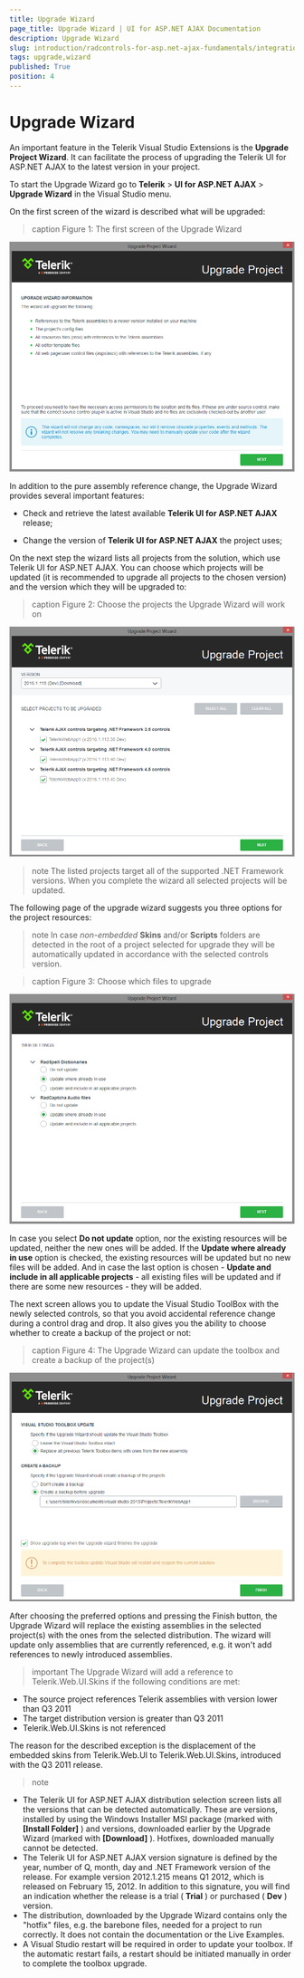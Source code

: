 ```yaml
---
title: Upgrade Wizard
page_title: Upgrade Wizard | UI for ASP.NET AJAX Documentation
description: Upgrade Wizard
slug: introduction/radcontrols-for-asp.net-ajax-fundamentals/integration-with-visual-studio/visual-studio-extensions/upgrade-wizard
tags: upgrade,wizard
published: True
position: 4
---
```


# Upgrade Wizard

An important feature in the Telerik Visual Studio Extensions is the **Upgrade Project Wizard**. It can facilitate the process of upgrading the Telerik UI for ASP.NET AJAX to the latest version in your project.

To start the Upgrade Wizard go to **Telerik** > **UI for ASP.NET AJAX** > **Upgrade Wizard** in the Visual Studio menu.

On the first screen of the wizard is described what will be upgraded:
>caption Figure 1: The first screen of the Upgrade Wizard

![Upgrade Wizard-first-screen](images/UpgradeWizard-first-screen.png)

In addition to the pure assembly reference change, the Upgrade Wizard provides several important features:

* Check and retrieve the latest available **Telerik UI for ASP.NET AJAX** release;

* Change the version of **Telerik UI for ASP.NET AJAX** the project uses;

On the next step the wizard lists all projects from the solution, which use Telerik UI for ASP.NET AJAX. You can choose which projects will be updated (it is recommended to upgrade all projects to the chosen version) and the version which they will be upgraded to:

>caption Figure 2: Choose the projects the Upgrade Wizard will work on

![introduction-vsx upgradewizard chooseprojects](images/introduction-vsx_upgradewizard_chooseprojects.png)

>note The listed projects target all of the supported .NET Framework versions. When you complete the wizard all selected projects will be updated.

The following page of the upgrade wizard suggests you three options for the project resources:

>note In case *non-embedded*  **Skins** and/or **Scripts** folders are detected in the root of a project selected for upgrade they will be automatically updated in accordance with the selected controls version.

>caption Figure 3: Choose which files to upgrade

![introduction-vsx upgradewizard updateresources](images/introduction-vsx_upgradewizard_updateresources.png)

In case you select **Do not update** option, nor the existing resources will be updated, neither the new ones will be added. If the **Update where already in use** option is checked, the existing resources will be updated but no new files will be added. And in case the last option is chosen - **Update and include in all applicable projects** - all existing files will be updated and if there are some new resources - they will be added.

The next screen allows you to update the Visual Studio ToolBox with the newly selected controls, so that you avoid accidental reference change during a control drag and drop. It also gives you the ability to choose whether to create a backup of the project or not:

>caption Figure 4: The Upgrade Wizard can update the toolbox and create a backup of the project(s)

![Update Toolbox](images/introduction-vsx_upgradewizard_upgradeoptions.png)

After choosing the preferred options and pressing the Finish button, the Upgrade Wizard will replace the existing assemblies in the selected project(s) with the ones from the selected distribution. The wizard will update only assemblies that are currently referenced, e.g. it won't add references to newly introduced assemblies.

>important The Upgrade Wizard will add a reference to Telerik.Web.UI.Skins if the following conditions are met:
* The source project references Telerik assemblies with version lower than Q3 2011
* The target distribution version is greater than Q3 2011
* Telerik.Web.UI.Skins is not referenced


The reason for the described exception is the displacement of the embedded skins from Telerik.Web.UI to Telerik.Web.UI.Skins, introduced with the Q3 2011 release.

>note 
* The Telerik UI for ASP.NET AJAX distribution selection screen lists all the versions that can be detected automatically. These are versions, installed by using the Windows Installer MSI package (marked with **[Install Folder]** ) and versions, downloaded earlier by the Upgrade Wizard (marked with **[Download]** ). Hotfixes, downloaded manually cannot be detected.
* The Telerik UI for ASP.NET AJAX version signature is defined by the year, number of Q, month, day and .NET Framework version of the release. For example version 2012.1.215 means Q1 2012, which is released on February 15, 2012. In addition to this signature, you will find an indication whether the release is a trial ( **Trial** ) or purchased ( **Dev** ) version.
* The distribution, downloaded by the Upgrade Wizard contains only the "hotfix" files, e.g. the barebone files, needed for a project to run correctly. It does not contain the documentation or the Live Examples.
* A Visual Studio restart will be required in order to update your toolbox. If the automatic restart fails, a restart should be initiated manually in order to complete the toolbox upgrade.
